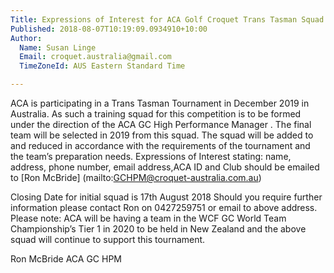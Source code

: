 ```yaml
---
Title: Expressions of Interest for ACA Golf Croquet Trans Tasman Squad 2019
Published: 2018-08-07T10:19:09.0934910+10:00
Author:
  Name: Susan Linge
  Email: croquet.australia@gmail.com
  TimeZoneId: AUS Eastern Standard Time

---
```

ACA is participating in a Trans Tasman Tournament in December 2019 in Australia.  As such a training squad for this competition is to be formed under the direction of the ACA GC High Performance Manager .  The final team will be selected in 2019 from this squad.
The squad will be added to and reduced in accordance with the requirements of the tournament and the team’s preparation needs.
Expressions of Interest stating:  name, address, phone number, email address,ACA ID and Club should be emailed to [Ron McBride] (mailto:GCHPM@croquet-australia.com.au)

Closing Date for initial squad is 17th August 2018
Should you require further information please contact Ron on 0427259751 or email to above address.
Please note:  ACA will be having a team in the WCF GC World Team Championship’s Tier 1 in 2020 to be held in New Zealand and the above squad will continue to support this tournament.

Ron McBride
ACA GC HPM